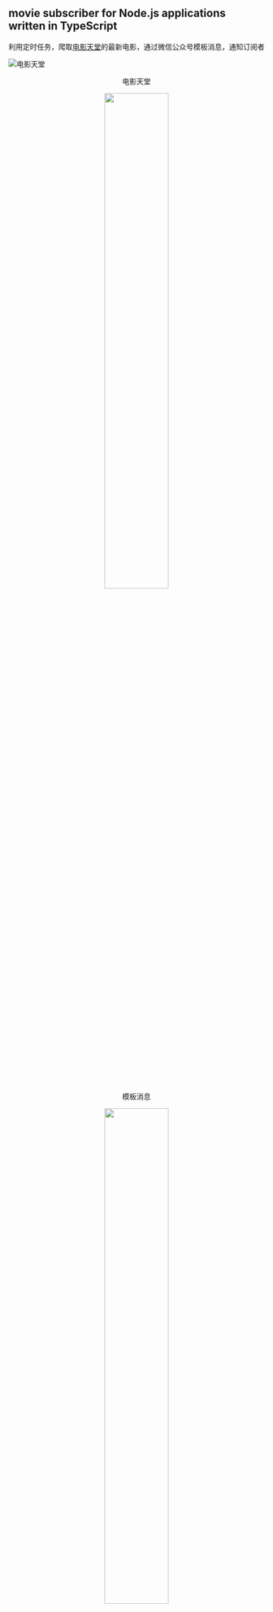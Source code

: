 ## movie subscriber for Node.js applications written in TypeScript

利用定时任务，爬取[电影天堂](http://dytt8.net)的最新电影，通过微信公众号模板消息，通知订阅者

![电影天堂](https://img.zouyifeng.xyz//blog/dytt8.png?id=11)
<p align="center">电影天堂</p>

<p align="center">
  <img src="https://img.zouyifeng.xyz//blog/movie-news.png" width="50%" height="50%">
</p>
<p align="center">模板消息</p>

<p align="center">
  <img src="https://img.zouyifeng.xyz//blog/movie-news-detail.png" width="50%" height="50%">
</p>

<p align="center">电影详情</p>